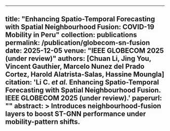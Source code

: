 <!-- 2025-12-05-globecom-sn-fusion.md -->
---
title: "Enhancing Spatio-Temporal Forecasting with Spatial Neighbourhood Fusion: COVID-19 Mobility in Peru"
collection: publications
permalink: /publication/globecom-sn-fusion
date: 2025-12-05
venue: "IEEE GLOBECOM 2025 (under review)"
authors: [Chuan Li, Jing You, Vincent Gauthier, Marcelo Nunez del Prado Cortez, Harold Alatrista-Salas, Hassine Moungla]
citation: 'Li C. *et al.* Enhancing Spatio-Temporal Forecasting with Spatial Neighbourhood Fusion. IEEE GLOBECOM 2025 (under review).'
paperurl: ""
abstract: >
  Introduces neighbourhood-fusion layers to boost ST-GNN performance under mobility-pattern shifts.
---
